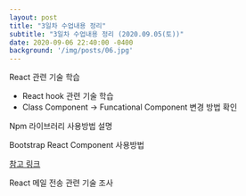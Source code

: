 ```yaml
---
layout: post
title: "3일차 수업내용 정리"
subtitle: "3일차 수업내용 정리 (2020.09.05(토))"
date: 2020-09-06 22:40:00 -0400
background: '/img/posts/06.jpg'
---
```


React 관련 기술 학습
- React hook 관련 기술 학습
- Class Component -> Funcational Component 변경 방법 확인

Npm 라이브러리 사용방법 설명

Bootstrap React Component 사용방법

[참고 링크](https://react-bootstrap.github.io/getting-started/introduction/)

React 메일 전송 관련 기술 조사
